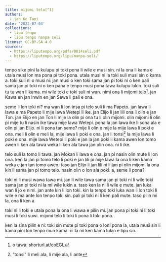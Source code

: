 ```yaml
---
title: mijomi telo[^1]
authors:
  - jan Ke Tami
date: '2022-07-04'
collections:
  - lipu tenpo
  - lipu tenpo nanpa seli
license: CC-BY-SA 4.0
sources:
  - https://liputenpo.org/pdfs/0014seli.pdf
  - https://liputenpo.org/lipu/nanpa-seli/
---
```


tenpo sike pini la kulupu pi toki pona li wile e musi sin. ni la ona li kama e utala musi lon ma pona pi toki pona. utala musi ni la toki suli musi sin o kama a. toki suli ni o musi ni: jan musi o ken toki sama jan pi toki ni o ken pali sama jan pi toki ni o ken pana e tenpo musi pona tawa kulupu lukin. toki suli tu tu wan li kama. mi wile toki e toki suli ni wan. nimi ona li mijomi telo[^1]. jan Kawa en jan Inwin en jan Sewa li pali e ona.

seme li lon toki ni? ma wan li lon insa pi telo suli li ma Papeto. jan lawa li lawa e ma Papeto li mije lawa Wetepi li ike. jan Elijo li jan lili ona li olin e jan Ton. jan Elijo en jan Ton li mije la olin pi ona tu li olin mijomi. olin mijomi li olin pi mije tu li nasin ike tawa mije lawa Wetepi. pona la jan lawa ike li sona ala e olin pi jan Elijo. ni li pona tan seme? mije li olin e mije la mije lawa li poki e ona. meli li olin e meli la, mije lawa li poki e ona. jan li tonsi[^2] la mije lawa li poki e ona. mije lawa Wetepi li poki e jan la jan poki li kama awen lon tomo awen li ken ala tawa weka li ken ala tawa jan olin ona. ni li ike.

[^1]: o tawa: shorturl.at/coEGL
[^2]: "tonsi" li meli ala, li mije ala, li ante

telo suli la tomo li tawa. jan Mokan li lawa e ona. jan pi nasin olin mute li lon ona. ken la jan pi tomo telo li poki e jan lili pi mije lawa la ona li ken kama weka e jan tan tomo awen. taso jan Elijo li jan lili ni li jan pi olin mijomi la ona kin li sama jan pi tomo telo. nasin olin o lon ala poki. a, seme li pona?

toki ni li musi wawa tawa mi. jan li wile tawa sama jan pi toki ni li wile toki sama jan pi toki ni la mi wile lukin a. taso ken la ni li wile e mute. jan luka wan li jo e nimi. jan ante kin li lon toki. kin la tenpo toki luka wan li lon toki li wile e ma ante lon tenpo toki sin. pali pi toki ni li ken pali mute. taso pilin mi la, ona li ken a.

toki ni li toki e utala pona la ona li wawa e pilin mi. jan pona pi toki ni li toki musi li toki suwi. mijomi telo li toki li pona li toki pona.

ken la sina pilin e ni: toki sin mute pi toki pona o lon! pona la, utala musi sin li kama pini lon tenpo mun kama. ni la mi ken kama lukin e lipu sin.